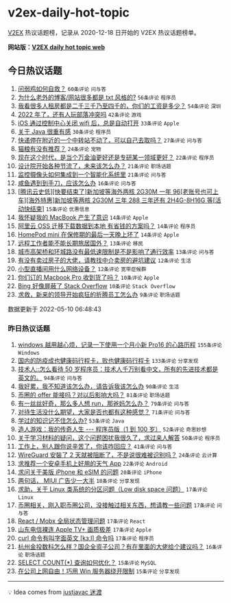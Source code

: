 # v2ex-daily-hot-topic

[V2EX](https://www.v2ex.com/) 热议话题榜，记录从 2020-12-18 日开始的 V2EX 热议话题榜单。

**网站版：[V2EX daily hot topic web](https://boojack.github.io/v2ex-daily-hot-topic-web/)**

## 今日热议话题

<!-- TODAY BEGIN -->

1. [问弱鸡如何自救？](https://www.v2ex.com/t/851911) `60条评论` `问与答`
1. [为什么老外的博客/网站很多都是 txt 风格的?](https://www.v2ex.com/t/851940) `56条评论` `程序员`
1. [我看很多人租房都是二千三千乃至四千的，你们的工资是多少？](https://www.v2ex.com/t/851930) `54条评论` `深圳`
1. [2022 年了，还有人玩部落冲突吗](https://www.v2ex.com/t/851881) `42条评论` `游戏`
1. [iOS 通过控制中心关闭 wifi 后，总是自动打开](https://www.v2ex.com/t/851876) `33条评论` `Apple`
1. [关于 Java 很重有感](https://www.v2ex.com/t/851925) `30条评论` `程序员`
1. [快递停在附近的一个中转站不动了，可以自己去取吗？](https://www.v2ex.com/t/851875) `27条评论` `问与答`
1. [猫粮有没有推荐？](https://www.v2ex.com/t/851888) `24条评论` `宠物`
1. [现在这个时代，是当个万金油更好还是专研某一领域更好？](https://www.v2ex.com/t/851890) `22条评论` `程序员`
1. [设计院开始各种节流了，未来该怎么办？](https://www.v2ex.com/t/851895) `21条评论` `职场话题`
1. [监控摄像头如何集成到一个智能化系统里](https://www.v2ex.com/t/851880) `21条评论` `问与答`
1. [咸鱼遇到到手刀，应该怎么办](https://www.v2ex.com/t/851953) `16条评论` `问与答`
1. [[腾讯云史低][快要结束了]新加坡等海外两核 2G30M 一年 96[老账号也可上车][海外特惠]新加坡等两核 2G30M 三年 288 三年还有 2H4G-8H16G 等[活动快结束]](https://www.v2ex.com/t/851887) `15条评论` `优惠信息`
1. [我怀疑我的 MacBook 产生了意识](https://www.v2ex.com/t/851971) `14条评论` `Apple`
1. [阿里云 OSS 迁移下载数据到本地 有省钱的方案吗？](https://www.v2ex.com/t/851935) `14条评论` `程序员`
1. [HomePod mini 在保修期的最后一天晚上坏了](https://www.v2ex.com/t/851882) `14条评论` `Apple`
1. [远程工作者能不能长期旅居国外？](https://www.v2ex.com/t/851918) `13条评论` `移民`
1. [城市高架桥和环城路没有最低速限制是不是影响了通行效率](https://www.v2ex.com/t/851907) `13条评论` `问与答`
1. [有没有卖过房子的大佬，请教找中介卖房的避坑建议](https://www.v2ex.com/t/851934) `12条评论` `生活`
1. [小型直播间用什么网络设备？](https://www.v2ex.com/t/851904) `12条评论` `宽带症候群`
1. [你们订的 Macbook Pro 收到货了吗？](https://www.v2ex.com/t/851965) `10条评论` `Apple`
1. [Bing 好像屏蔽了 Stack Overflow](https://www.v2ex.com/t/851952) `10条评论` `Stack Overflow`
1. [求救，新来的领导开始疯狂的折腾员工怎么办](https://www.v2ex.com/t/851969) `9条评论` `职场话题`

数据更新于 2022-05-10 06:48:43

<!-- TODAY END -->

### 昨日热议话题

<!-- YESTERDAY BEGIN -->

1. [windows 越用越心烦，记录一下使用一个月小新 Pro16 的心路历程](https://www.v2ex.com/t/851764) `155条评论` `Windows`
1. [国内的防疫成也健康码行程卡，败也健康码行程卡](https://www.v2ex.com/t/851644) `133条评论` `分享发现`
1. [技术人::怎么看待 50 岁程序员：技术人千万别看中文，所有的先进技术都是英文的。](https://www.v2ex.com/t/851706) `94条评论` `问与答`
1. [我好累，我不知道该怎么办，请告诉我该怎么办](https://www.v2ex.com/t/851808) `90条评论` `生活`
1. [币圈的 offer 能接吗？对以后影响大吗？](https://www.v2ex.com/t/851756) `81条评论` `职场话题`
1. [有一丝丝好奇，那么多人想 run，那爸妈怎么办？](https://www.v2ex.com/t/851678) `79条评论` `问与答`
1. [对待生活没什么期望，大家是否也都有这种感觉？](https://www.v2ex.com/t/851659) `71条评论` `问与答`
1. [学过的知识记不住怎么办?](https://www.v2ex.com/t/851728) `53条评论` `Java`
1. [造人游戏：我的传奇人生 --- 程序员版（1 到 100 岁）](https://www.v2ex.com/t/851681) `52条评论` `奇思妙想`
1. [关于学习材料的疑问，这个问题困扰我很久了，求过来人解答](https://www.v2ex.com/t/851637) `50条评论` `程序员`
1. [工作上，别人跟你说辛苦了，你该咋回应？](https://www.v2ex.com/t/851825) `41条评论` `问与答`
1. [WireGuard 安裝了 2 天就被阻断了，不是说很难被识别吗？](https://www.v2ex.com/t/851718) `24条评论` `云计算`
1. [求推荐一个安卓手机上好用的天气 App](https://www.v2ex.com/t/851682) `22条评论` `Android`
1. [求问关于美版 iPhone 和 eSIM 的问题](https://www.v2ex.com/t/851835) `20条评论` `iPhone`
1. [两句话， MIUI 广告少一大半](https://www.v2ex.com/t/851714) `18条评论` `分享发现`
1. [求助，关于 Linux 类系统的分区问题（Low disk space 问题）](https://www.v2ex.com/t/851831) `17条评论` `Linux`
1. [币圈相关，刚入职币圈公司，没接触过相关东西，想请教一些问题](https://www.v2ex.com/t/851811) `17条评论` `问与答`
1. [React / Mobx 全局状态管理问题](https://www.v2ex.com/t/851701) `17条评论` `React`
1. [山东电信裸连 Apple TV+ 画质极差](https://www.v2ex.com/t/851683) `17条评论` `Apple`
1. [curl 命令有叫字面英文 [kɜːl] 命令吗](https://www.v2ex.com/t/851663) `17条评论` `程序员`
1. [杭州金投数科怎么样？国企全资子公司？有在里面的大佬给个建议吗？](https://www.v2ex.com/t/851638) `16条评论` `职场话题`
1. [SELECT COUNT(*) 查询如何优化？](https://www.v2ex.com/t/851848) `15条评论` `MySQL`
1. [在公司上网自由！巧用 Win 服务器绕开限制](https://www.v2ex.com/t/851693) `15条评论` `分享发现`

<!-- YESTERDAY END -->

---

💡 Idea comes from [justjavac 迷渡](https://github.com/justjavac/)
